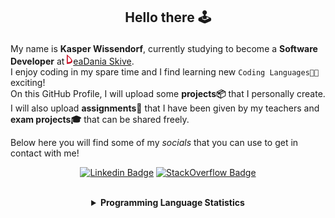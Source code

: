 ## <p align="center">Hello there 🕹️</p>

My name is **Kasper Wissendorf**, currently studying to become a **Software Developer** at [![Icon](/icons/Dania.png)eaDania Skive](https://eadania.com/). <br>
I enjoy coding in my spare time and I find learning new `Coding Languages👨‍💻` exciting!<br/>
On this GitHub Profile, I will upload some **projects📦** that I personally create. I will also upload **assignments📝** that I have been given by my teachers and **exam projects🎓** that can be shared freely. 

Below here you will find some of my *socials* that you can use to get in contact with me! 

<div align="center">
  
[![Linkedin Badge](https://img.shields.io/badge/-LinkedIn-blue?style=flat-square&logo=Linkedin&logoColor=white)](https://www.linkedin.com/in/kasper-wissendorf-7279011b6/)
[![StackOverflow Badge](https://img.shields.io/badge/-Stack%20Overflow-FE7A16?style=flat-square&logo=Stack-Overflow&logoColor=white)](https://stackoverflow.com/users/18100435/kasper-wissendorf)
</div>

<br>
<details>
<summary align="center"><strong>Programming Language Statistics</strong></summary>
<br>
<div align="center">
<pre>
C++            | 25 hours 34 minutes
mcfunction     | 24 hours 59 minutes
C#             | 23 hours 19 minutes
JavaScript     | 22 hours 16 minutes
Python         | 19 hours 14 minutes
CSS            | 06 hours 03 minutes
Blazor         | 03 hours 37 minutes
HTML           | 03 hours 29 minutes
Markdown       | 01 hours 54 minutes
TypeScript     | 01 hours 00 minutes
Lua            | 00 hours 48 minutes
CSHTML         | 00 hours 04 minutes
SQL            | 00 hours 03 minutes
<sub>Last Updated: 08/24/2022 02:25:47</sub>
<sub>Data first recorded on 31th. January of 2022</sub>
</pre>
</div>
</details>